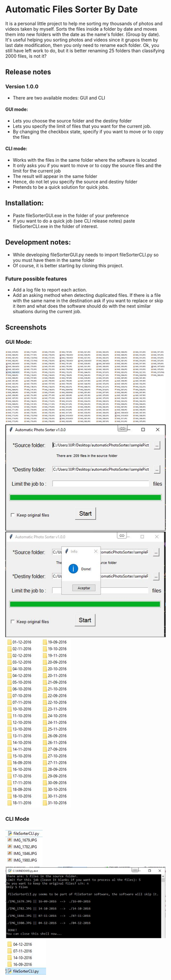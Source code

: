 # Automatic Files Sorter By Date
It is a personal little project to help me sorting my thousands of photos and videos taken by myself.
Sorts the files inside a folder by date and moves them into new folders with the date as the name's folder. (Group by date).
It's useful helping you sorting photos and videos since it grupos them by last date modification, then you only need to rename each folder.
Ok, you still have left work to do,  but it is better renaming 25 folders than classifying 2000 files, is not it?

## Release notes

### Version 1.0.0
* There are two available modes: GUI and CLI
#### GUI mode:
* Lets you choose the source folder and the destiny folder
* Lets you specify the limit of files that you want for the current job.
* By changing the checkbox state, specify if you want to move or to copy the files
#### CLI mode:
* Works with the files in the same folder where the software is located
* It only asks you if you want to move or to copy the source files and the limit for the current job
* The result will appear in the same folder
* Hence, do not let you specify the source and destiny folder
* Pretends to be a quick solution for quick jobs.

## Installation:
* Paste fileSorterGUI.exe in the folder of your preference
* If you want to do a quick job (see CLI release notes) paste fileSorterCLI.exe in the folder of interest.

## Development notes:
* While developing fileSorterGUI.py needs to import fileSorterCLI.py so you must have them in the same folder
* Of course, it is better starting by cloning this project.

### Future possible features
* Add a log file to report each action.
* Add an asking method when detecting duplicated files. If there is a file with the same name in the destination ask if you want to replace or skip it item and what does the software should do with the next similar situations during the current job.

## Screenshots
### GUI Mode:
![alt text](./images/gui-before.jpg)
![alt text](./images/gui-during.jpg)
![alt text](./images/gui-done.jpg)
![alt text](./images/gui-after.jpg)

### CLI Mode
![alt text](./images/cli-before.jpg)
![alt text](./images/cli-during.jpg)
![alt text](./images/cli-after.jpg)